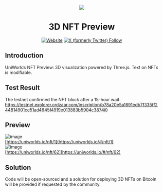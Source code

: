 <div align="center"><a name="readme-top"></a>

  [![][banner-img]][website-link]
  
  # 3D NFT Preview
  [![Website](https://img.shields.io/website?up_message=online&down_message=online&url=https%3A%2F%2Funiworlds.io%2F&label=Website)](https://uniworlds.io)
  [![X (formerly Twitter) Follow](https://img.shields.io/twitter/follow/UniWorldsClub)](https://twitter.com/UniWorldsClub)
</div>

## Introduction
UniWorlds NFT Preview: 3D visualization powered by Three.js. Text on NFTs is modifiable.

## Test Result
The testnet confirmed the NFT block after a 15-hour wait.</br>
https://testnet.explorer.ordzaar.com/inscription/b78a20e5a1691edb7f335ff244814901ce51ad4645f4919e013883b5904c3874i0

## Preview
<!-- LINK -->
![image][nft-without-text] </br>
[https://uniworlds.io/nft/1](https://uniworlds.io/#/nft/1) </br>
![image][nft-with-text] </br>
[https://uniworlds.io/nft/62](https://uniworlds.io/#/nft/62) </br>


## Solution
Code will be open-sourced and a solution for deploying 3D NFTs on Bitcoin will be provided if requested by the community.
  
[banner-img]: https://raw.githubusercontent.com/UniWorldsHQ/3d-nft-preview/main/image/banner.jpg
[website-link]: https://uniworlds.io/
[nft-with-text]: https://raw.githubusercontent.com/UniWorldsHQ/3d-nft-preview/main/image/nft-with-text.gif
[nft-without-text]: https://raw.githubusercontent.com/UniWorldsHQ/3d-nft-preview/main/image/nft-without-text.gif

